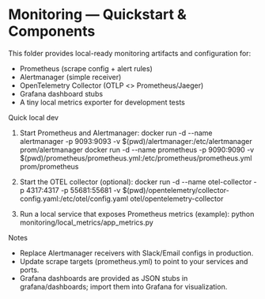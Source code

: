 # Monitoring — Quickstart & Components

This folder provides local-ready monitoring artifacts and configuration for:
- Prometheus (scrape config + alert rules)
- Alertmanager (simple receiver)
- OpenTelemetry Collector (OTLP <> Prometheus/Jaeger)
- Grafana dashboard stubs
- A tiny local metrics exporter for development tests

Quick local dev
1. Start Prometheus and Alertmanager:
   docker run -d --name alertmanager -p 9093:9093 -v $(pwd)/alertmanager:/etc/alertmanager prom/alertmanager
   docker run -d --name prometheus -p 9090:9090 -v $(pwd)/prometheus/prometheus.yml:/etc/prometheus/prometheus.yml prom/prometheus

2. Start the OTEL collector (optional):
   docker run -d --name otel-collector -p 4317:4317 -p 55681:55681 -v $(pwd)/opentelemetry/collector-config.yaml:/etc/otel/config.yaml otel/opentelemetry-collector

3. Run a local service that exposes Prometheus metrics (example):
   python monitoring/local_metrics/app_metrics.py

Notes
- Replace Alertmanager receivers with Slack/Email configs in production.
- Update scrape targets (prometheus.yml) to point to your services and ports.
- Grafana dashboards are provided as JSON stubs in grafana/dashboards; import them into Grafana for visualization.
